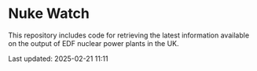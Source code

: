 # Nuke Watch

This repository includes code for retrieving the latest information available on the output of EDF nuclear power plants in the UK.

Last updated: 2025-02-21 11:11